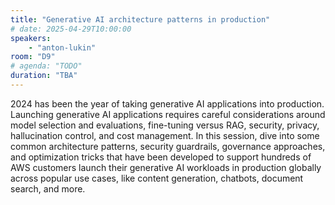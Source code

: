 ```yaml
---
title: "Generative AI architecture patterns in production"
# date: 2025-04-29T10:00:00
speakers:
    - "anton-lukin"
room: "D9"
# agenda: "TODO"
duration: "TBA"
---
```


2024 has been the year of taking generative AI applications into production. Launching generative AI applications requires careful considerations around model selection and evaluations, fine-tuning versus RAG, security, privacy, hallucination control, and cost management. In this session, dive into some common architecture patterns, security guardrails, governance approaches, and optimization tricks that have been developed to support hundreds of AWS customers launch their generative AI workloads in production globally across popular use cases, like content generation, chatbots, document search, and more.
